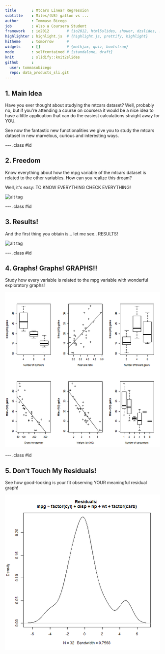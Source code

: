 ```yaml
---
title       : Mtcars Linear Regression
subtitle    : Miles/(US) gallon vs ...
author      : Tommaso Bicego
job         : Also a Coursera Student
framework   : io2012        # {io2012, html5slides, shower, dzslides, ...}
highlighter : highlight.js  # {highlight.js, prettify, highlight}
hitheme     : tomorrow      # 
widgets     : []            # {mathjax, quiz, bootstrap}
mode        : selfcontained # {standalone, draft}
knit        : slidify::knit2slides
github      :
  user: tommasobicego
  repo: data_products_sli.git
---
```


## 1. Main Idea

Have you ever thought about studying the mtcars dataset?
Well, probably no, but if you're attending a course on coursera it would be a nice idea to have a little application that can do the easiest calculations straight away for YOU.

See now the fantastic new functionalities we give you to study the mtcars dataset in new marvelous, curious and interesting ways.

--- .class #id 

## 2. Freedom

Know everything about how the mpg variable of the mtcars dataset is related to the other variables.
How can you realize this dream?

Well, it's easy: TO KNOW EVERYTHING CHECK EVERYTHING!

![alt tag](C:\\Users\\CSP\\Desktop\\github_projects\\data_products_2\\data_products_2\\images\\variables.PNG)


--- .class #id 

## 3. Results!

And the first thing you obtain is... let me see.. RESULTS!

![alt tag](C:\\Users\\CSP\\Desktop\\github_projects\\data_products_2\\data_products_2\\images\\coefficients.PNG)



--- .class #id 

## 4. Graphs! Graphs! GRAPHS!!

Study how every variable is related to the mpg variable with wonderful exploratory graphs! 

![plot of chunk unnamed-chunk-1](assets/fig/unnamed-chunk-1.png) 


--- .class #id 

## 5. Don't Touch My Residuals!

See how good-looking is your fit observing YOUR meaningful residual graph! 

![plot of chunk unnamed-chunk-2](assets/fig/unnamed-chunk-2.png) 







